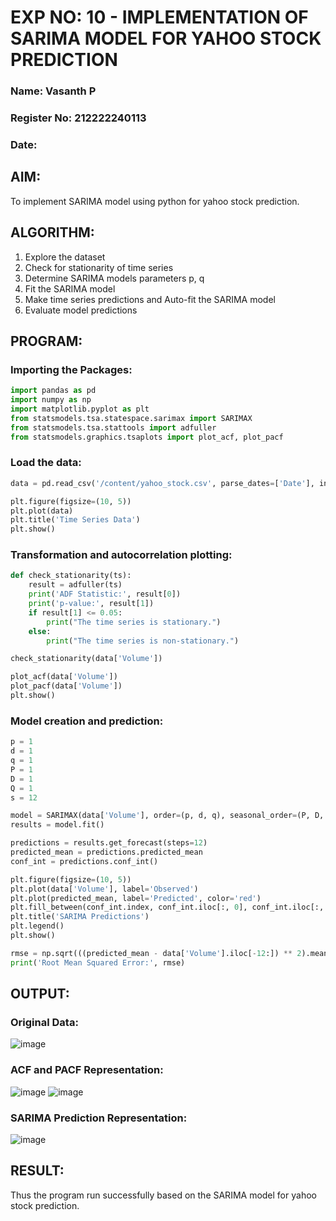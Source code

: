 # EXP NO: 10 - IMPLEMENTATION OF SARIMA MODEL FOR YAHOO STOCK PREDICTION

### Name: Vasanth P
### Register No: 212222240113
### Date: 

## AIM:
To implement SARIMA model using python for yahoo stock prediction.

## ALGORITHM:
1. Explore the dataset
2. Check for stationarity of time series
3. Determine SARIMA models parameters p, q
4. Fit the SARIMA model
5. Make time series predictions and Auto-fit the SARIMA model
6. Evaluate model predictions
   
## PROGRAM:

### Importing the Packages:
```py
import pandas as pd
import numpy as np
import matplotlib.pyplot as plt
from statsmodels.tsa.statespace.sarimax import SARIMAX
from statsmodels.tsa.stattools import adfuller
from statsmodels.graphics.tsaplots import plot_acf, plot_pacf
```

### Load the data:
```py
data = pd.read_csv('/content/yahoo_stock.csv', parse_dates=['Date'], index_col='Date')

plt.figure(figsize=(10, 5))
plt.plot(data)
plt.title('Time Series Data')
plt.show()
```

### Transformation and autocorrelation plotting:
```py
def check_stationarity(ts):
    result = adfuller(ts)
    print('ADF Statistic:', result[0])
    print('p-value:', result[1])
    if result[1] <= 0.05:
        print("The time series is stationary.")
    else:
        print("The time series is non-stationary.")

check_stationarity(data['Volume'])

plot_acf(data['Volume'])
plot_pacf(data['Volume'])
plt.show()
```

### Model creation and prediction:
```py
p = 1  
d = 1  
q = 1  
P = 1  
D = 1  
Q = 1  
s = 12

model = SARIMAX(data['Volume'], order=(p, d, q), seasonal_order=(P, D, Q, s))
results = model.fit()

predictions = results.get_forecast(steps=12)  
predicted_mean = predictions.predicted_mean
conf_int = predictions.conf_int()

plt.figure(figsize=(10, 5))
plt.plot(data['Volume'], label='Observed')
plt.plot(predicted_mean, label='Predicted', color='red')
plt.fill_between(conf_int.index, conf_int.iloc[:, 0], conf_int.iloc[:, 1], color='pink')
plt.title('SARIMA Predictions')
plt.legend()
plt.show()

rmse = np.sqrt(((predicted_mean - data['Volume'].iloc[-12:]) ** 2).mean())
print('Root Mean Squared Error:', rmse)
```

## OUTPUT:

### Original Data:
![image](https://github.com/user-attachments/assets/845b4e0b-9782-4322-8493-742b2eccdc0a)

### ACF and PACF Representation:
![image](https://github.com/user-attachments/assets/5c94e628-758e-4806-ad97-ce7cfe0f88cd)
![image](https://github.com/user-attachments/assets/da027cc8-e68e-43cc-b47d-5e6276724cdb)

### SARIMA Prediction Representation:
![image](https://github.com/user-attachments/assets/6324ad51-98f0-42a6-8aa8-0df580a5c7b5)

## RESULT:
Thus the program run successfully based on the SARIMA model for yahoo stock prediction.

